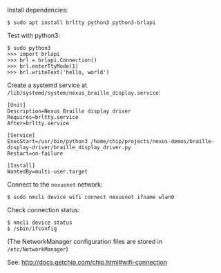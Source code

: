 Install dependencies:

    $ sudo apt install brltty python3 python3-brlapi

Test with python3:

    $ sudo python3
    >>> import brlapi
    >>> brl = brlapi.Connection()
    >>> brl.enterTtyMode(1)
    >>> brl.writeText('hello, world')

Create a systemd service at `/lib/systemd/system/nexus_braille_display.service`:

    [Unit]
    Description=Nexus Braille display driver
    Requires=brltty.service
    After=brltty.service

    [Service]
    ExecStart=/usr/bin/python3 /home/chip/projects/nexus-demos/braille-display-driver/braille_display_driver.py
    Restart=on-failure

    [Install]
    WantedBy=multi-user.target

Connect to the `nexusnet` network:

    $ sudo nmcli device wifi connect nexusnet ifname wlan0

Check connection status:

    $ nmcli device status
    $ /sbin/ifconfig

(The NetworkManager configuration files are stored in `/etc/NetworkManager`)

See: http://docs.getchip.com/chip.html#wifi-connection
